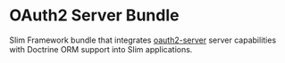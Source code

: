 # OAuth2 Server Bundle

Slim Framework bundle that integrates [oauth2-server](https://github.com/thephpleague/oauth2-server) server capabilities with Doctrine ORM support into Slim applications.
